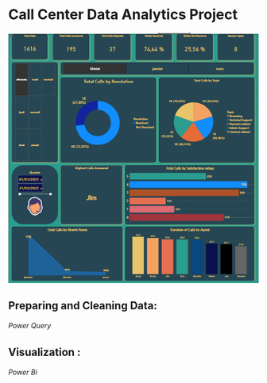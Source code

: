 # Call Center Data Analytics Project 
![image](https://github.com/jamaa1984/Call_Center/blob/main/Dashboard%20Call%20center.png)

## Preparing and Cleaning Data:

###### Power Query

## Visualization :

###### Power Bi

